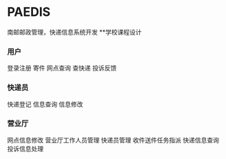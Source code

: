 # PAEDIS

南邮邮政管理，快递信息系统开发
**学校课程设计

### 用户
登录注册
寄件
网点查询
查快递
投诉反馈
### 快递员
快递登记
信息查询
信息修改
### 营业厅
网点信息修改
营业厅工作人员管理
快递员管理
收件送件任务指派
快递信息查询
投诉信息处理


